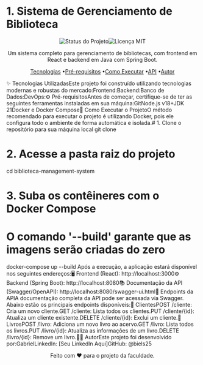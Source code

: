 # 1. Sistema de Gerenciamento de Biblioteca
<p align="center"><img src="" alt="Status do Projeto"/><img src="" alt="Licença MIT"/></p><p align="center">Um sistema completo para gerenciamento de bibliotecas, com frontend em React e backend em Java com Spring Boot.</p><p align="center"><a href="#-tecnologias-utilizadas">Tecnologias</a> •<a href="#-pré-requisitos">Pré-requisitos</a> •<a href="#-como-executar-o-projeto">Como Executar</a> •<a href="#-endpoints-da-api">API</a> •<a href="#-autor">Autor</a></p>✨ Tecnologias UtilizadasEste projeto foi construído utilizando tecnologias modernas e robustas do mercado:Frontend:Backend:Banco de Dados:DevOps:⚙️ Pré-requisitosAntes de começar, certifique-se de ter as seguintes ferramentas instaladas em sua máquina:GitNode.js v18+JDK 21Docker e Docker Compose🏁 Como Executar o ProjetoO método recomendado para executar o projeto é utilizando Docker, pois ele configura todo o ambiente de forma automática e isolada.# 1. Clone o repositório para sua máquina local
git clone <url-do-seu-repositorio>

# 2. Acesse a pasta raiz do projeto
cd biblioteca-management-system

# 3. Suba os contêineres com o Docker Compose
# O comando '--build' garante que as imagens serão criadas do zero
docker-compose up --build
Após a execução, a aplicação estará disponível nos seguintes endereços:🖥️ Frontend (React): http://localhost:3000⚙️ Backend (Spring Boot): http://localhost:8080📚 Documentação da API (Swagger/OpenAPI): http://localhost:8080/swagger-ui.html📝 Endpoints da APIA documentação completa da API pode ser acessada via Swagger. Abaixo estão os principais endpoints disponíveis:🧑 ClientesPOST /cliente: Cria um novo cliente.GET /cliente: Lista todos os clientes.PUT /cliente/{id}: Atualiza um cliente existente.DELETE /cliente/{id}: Exclui um cliente.📖 LivrosPOST /livro: Adiciona um novo livro ao acervo.GET /livro: Lista todos os livros.PUT /livro/{id}: Atualiza as informações de um livro.DELETE /livro/{id}: Remove um livro.👨‍💻 AutorEste projeto foi desenvolvido por:GabrielLinkedIn: [Seu LinkedIn Aqui]GitHub: @biels25<p align="center">Feito com ❤️ para o projeto da faculdade.</p>
